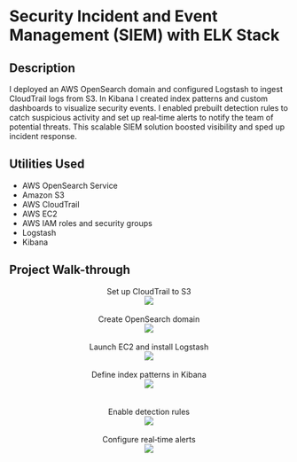 <h1>Security Incident and Event Management (SIEM) with ELK Stack</h1>


<h2>Description</h2>
I deployed an AWS OpenSearch domain and configured Logstash to ingest CloudTrail logs from S3. In Kibana I created index patterns and custom dashboards to visualize security events. I enabled prebuilt detection rules to catch suspicious activity and set up real‑time alerts to notify the team of potential threats. This scalable SIEM solution boosted visibility and sped up incident response.
<br />


<h2>Utilities Used</h2>

- AWS OpenSearch Service
- Amazon S3
- AWS CloudTrail
- AWS EC2
- AWS IAM roles and security groups
- Logstash 
- Kibana 


<h2>Project Walk-through</h2>

<p align="center">
Set up CloudTrail to S3 <br />
<img src="https://i.imgur.com/yY1Pggt.jpeg" />
<br />
<br />
Create OpenSearch domain <br/>
<img src="https://i.imgur.com/4VXDR8D.jpeg" />
<br />
<br />
Launch EC2 and install Logstash <br/>
<img src="https://i.imgur.com/2Grcol8.jpeg" />
<br />
<br />
Define index patterns in Kibana <br/>
<img src="https://i.imgur.com/2Qs6lPW.jpeg" />
<br />
<br />
<br />
Enable detection rules <br/>
<img src="https://i.imgur.com/pg0ib8P.png" />
<br />
<br />
Configure real‑time alerts <br/>
<img src="https://i.imgur.com/7wFIZ4m.png" />
<br />

</p>


